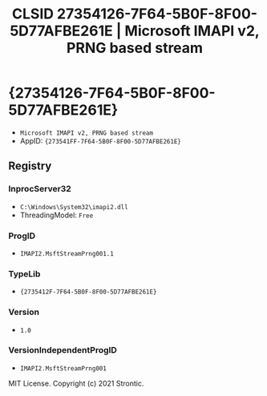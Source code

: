 ﻿---
title: "CLSID 27354126-7F64-5B0F-8F00-5D77AFBE261E | Microsoft IMAPI v2, PRNG based stream"
excerpt: What is COM-Object CLSID 27354126-7F64-5B0F-8F00-5D77AFBE261E?
---

# {27354126-7F64-5B0F-8F00-5D77AFBE261E}

* `Microsoft IMAPI v2, PRNG based stream`
* AppID: `{273541FF-7F64-5B0F-8F00-5D77AFBE261E}`

## Registry


### InprocServer32

* `C:\Windows\System32\imapi2.dll`
* ThreadingModel: `Free`

### ProgID

* `IMAPI2.MsftStreamPrng001.1`

### TypeLib

* `{2735412F-7F64-5B0F-8F00-5D77AFBE261E}`

### Version

* `1.0`

### VersionIndependentProgID

* `IMAPI2.MsftStreamPrng001`

MIT License. Copyright (c) 2021 Strontic.


